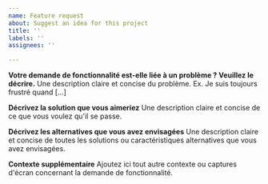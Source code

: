 ```yaml
---
name: Feature request
about: Suggest an idea for this project
title: ''
labels: ''
assignees: ''

---
```


**Votre demande de fonctionnalité est-elle liée à un problème ? Veuillez le décrire.**
Une description claire et concise du problème. Ex. Je suis toujours frustré quand [...]

**Décrivez la solution que vous aimeriez**
Une description claire et concise de ce que vous voulez qu'il se passe.

**Décrivez les alternatives que vous avez envisagées**
Une description claire et concise de toutes les solutions ou caractéristiques alternatives que vous avez envisagées.

**Contexte supplémentaire**
Ajoutez ici tout autre contexte ou captures d'écran concernant la demande de fonctionnalité.

